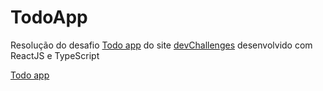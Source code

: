 # TodoApp

Resolução do desafio [Todo app](https://devchallenges.io/challenges/hH6PbOHBdPm6otzw2De5) do site [devChallenges](https://devchallenges.io/) desenvolvido com ReactJS e TypeScript 

[Todo app](https://wiliammelo-todo-app.vercel.app/)
